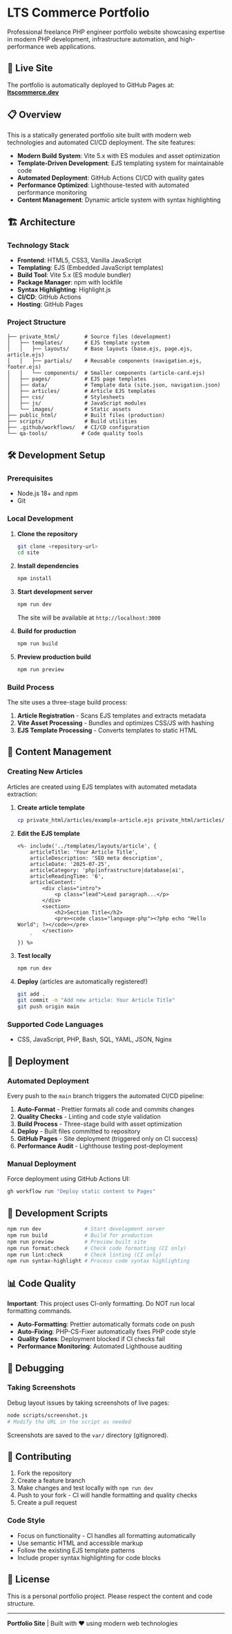 # LTS Commerce Portfolio

Professional freelance PHP engineer portfolio website showcasing expertise in modern PHP development, infrastructure automation, and high-performance web applications.

## 🚀 Live Site

The portfolio is automatically deployed to GitHub Pages at: **[ltscommerce.dev](https://ltscommerce.dev)**

## 📋 Overview

This is a statically generated portfolio site built with modern web technologies and automated CI/CD deployment. The site features:

- **Modern Build System**: Vite 5.x with ES modules and asset optimization
- **Template-Driven Development**: EJS templating system for maintainable code
- **Automated Deployment**: GitHub Actions CI/CD with quality gates
- **Performance Optimized**: Lighthouse-tested with automated performance monitoring
- **Content Management**: Dynamic article system with syntax highlighting

## 🏗️ Architecture

### Technology Stack
- **Frontend**: HTML5, CSS3, Vanilla JavaScript
- **Templating**: EJS (Embedded JavaScript templates)
- **Build Tool**: Vite 5.x (ES module bundler)
- **Package Manager**: npm with lockfile
- **Syntax Highlighting**: Highlight.js
- **CI/CD**: GitHub Actions
- **Hosting**: GitHub Pages

### Project Structure
```
├── private_html/        # Source files (development)
│   ├── templates/       # EJS template system
│   │   ├── layouts/     # Base layouts (base.ejs, page.ejs, article.ejs)
│   │   ├── partials/    # Reusable components (navigation.ejs, footer.ejs)
│   │   └── components/  # Smaller components (article-card.ejs)
│   ├── pages/           # EJS page templates
│   ├── data/            # Template data (site.json, navigation.json)
│   ├── articles/        # Article EJS templates
│   ├── css/             # Stylesheets
│   ├── js/              # JavaScript modules
│   └── images/          # Static assets
├── public_html/         # Built files (production)
├── scripts/             # Build utilities
├── .github/workflows/   # CI/CD configuration
└── qa-tools/           # Code quality tools
```

## 🛠️ Development Setup

### Prerequisites
- Node.js 18+ and npm
- Git

### Local Development

1. **Clone the repository**
   ```bash
   git clone <repository-url>
   cd site
   ```

2. **Install dependencies**
   ```bash
   npm install
   ```

3. **Start development server**
   ```bash
   npm run dev
   ```
   The site will be available at `http://localhost:3000`

4. **Build for production**
   ```bash
   npm run build
   ```

5. **Preview production build**
   ```bash
   npm run preview
   ```

### Build Process

The site uses a three-stage build process:

1. **Article Registration** - Scans EJS templates and extracts metadata
2. **Vite Asset Processing** - Bundles and optimizes CSS/JS with hashing
3. **EJS Template Processing** - Converts templates to static HTML

## 📝 Content Management

### Creating New Articles

Articles are created using EJS templates with automated metadata extraction:

1. **Create article template**
   ```bash
   cp private_html/articles/example-article.ejs private_html/articles/your-article-slug.ejs
   ```

2. **Edit the EJS template**
   ```ejs
   <%- include('../templates/layouts/article', {
       articleTitle: 'Your Article Title',
       articleDescription: 'SEO meta description',
       articleDate: '2025-07-25',
       articleCategory: 'php|infrastructure|database|ai',
       articleReadingTime: '6',
       articleContent: `
           <div class="intro">
               <p class="lead">Lead paragraph...</p>
           </div>
           <section>
               <h2>Section Title</h2>
               <pre><code class="language-php"><?php echo "Hello World"; ?></code></pre>
           </section>
       `
   }) %>
   ```

3. **Test locally**
   ```bash
   npm run dev
   ```

4. **Deploy** (articles are automatically registered!)
   ```bash
   git add .
   git commit -m "Add new article: Your Article Title"
   git push origin main
   ```

### Supported Code Languages
- CSS, JavaScript, PHP, Bash, SQL, YAML, JSON, Nginx

## 🚀 Deployment

### Automated Deployment

Every push to the `main` branch triggers the automated CI/CD pipeline:

1. **Auto-Format** - Prettier formats all code and commits changes
2. **Quality Checks** - Linting and code style validation
3. **Build Process** - Three-stage build with asset optimization
4. **Deploy** - Built files committed to repository
5. **GitHub Pages** - Site deployment (triggered only on CI success)
6. **Performance Audit** - Lighthouse testing post-deployment

### Manual Deployment

Force deployment using GitHub Actions UI:
```bash
gh workflow run "Deploy static content to Pages"
```

## 🔧 Development Scripts

```bash
npm run dev              # Start development server
npm run build            # Build for production
npm run preview          # Preview built site
npm run format:check     # Check code formatting (CI only)
npm run lint:check       # Check linting (CI only)
npm run syntax-highlight # Process code syntax highlighting
```

## 📊 Code Quality

**Important**: This project uses CI-only formatting. Do NOT run local formatting commands.

- **Auto-Formatting**: Prettier automatically formats code on push
- **Auto-Fixing**: PHP-CS-Fixer automatically fixes PHP code style
- **Quality Gates**: Deployment blocked if CI checks fail
- **Performance Monitoring**: Automated Lighthouse auditing

## 🐛 Debugging

### Taking Screenshots

Debug layout issues by taking screenshots of live pages:

```bash
node scripts/screenshot.js
# Modify the URL in the script as needed
```

Screenshots are saved to the `var/` directory (gitignored).

## 🤝 Contributing

1. Fork the repository
2. Create a feature branch
3. Make changes and test locally with `npm run dev`
4. Push to your fork - CI will handle formatting and quality checks
5. Create a pull request

### Code Style

- Focus on functionality - CI handles all formatting automatically
- Use semantic HTML and accessible markup
- Follow the existing EJS template patterns
- Include proper syntax highlighting for code blocks

## 📄 License

This is a personal portfolio project. Please respect the content and code structure.

---

**Portfolio Site** | Built with ♥️ using modern web technologies